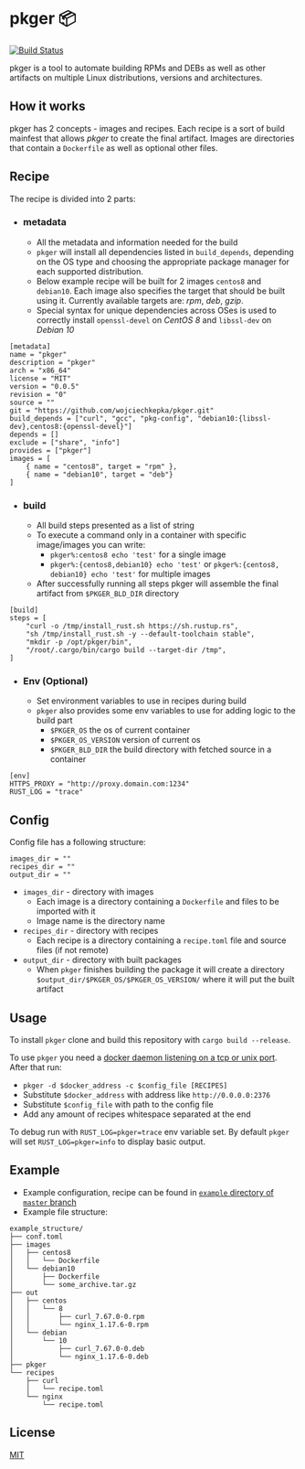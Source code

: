 # pkger 📦
[![Build Status](https://github.com/wojciechkepka/pkger/workflows/pkger%20CI/badge.svg)](https://github.com/wojciechkepka/pkger/actions?query=workflow%3A%22pkger+CI%22)

pkger is a tool to automate building RPMs and DEBs as well as other artifacts on multiple Linux distributions, versions and architectures.

## How it works

pkger has 2 concepts - images and recipes. Each recipe is a sort of build mainfest that allows *pkger* to create the final artifact. Images are directories that contain a `Dockerfile` as well as optional other files. 

## Recipe

The recipe is divided into 2 parts:
 - ### metadata
   - All the metadata and information needed for the build
   - `pkger` will install all dependencies listed in `build_depends`, depending on the OS type and choosing the appropriate package manager for each supported distribution.
   - Below example recipe will be built for 2 images `centos8` and `debian10`. Each image also specifies the target that should be built using it. Currently available targets are: *rpm*, *deb*, *gzip*.
   - Special syntax for unique dependencies across OSes is used to correctly install `openssl-devel` on *CentOS 8* and `libssl-dev` on *Debian 10*
```
[metadata]
name = "pkger"
description = "pkger"
arch = "x86_64"
license = "MIT"
version = "0.0.5"
revision = "0"
source = ""
git = "https://github.com/wojciechkepka/pkger.git"
build_depends = ["curl", "gcc", "pkg-config", "debian10:{libssl-dev},centos8:{openssl-devel}"]
depends = []
exclude = ["share", "info"]
provides = ["pkger"]
images = [
	{ name = "centos8", target = "rpm" },
	{ name = "debian10", target = "deb"}
]
```
 - ### build
   - All build steps presented as a list of string
   - To execute a command only in a container with specific image/images you can write:
     - `pkger%:centos8 echo 'test'` for a single image
     - `pkger%:{centos8,debian10} echo 'test'` or `pkger%:{centos8, debian10} echo 'test'` for multiple images
   - After successfully running all steps pkger will assemble the final artifact from `$PKGER_BLD_DIR` directory
```
[build]
steps = [
	"curl -o /tmp/install_rust.sh https://sh.rustup.rs",
	"sh /tmp/install_rust.sh -y --default-toolchain stable",
	"mkdir -p /opt/pkger/bin",
	"/root/.cargo/bin/cargo build --target-dir /tmp",
]
```
 - ### Env (Optional)
   - Set environment variables to use in recipes during build
   - `pkger` also provides some env variables to use for adding logic to the build part
     - `$PKGER_OS` the os of current container
     - `$PKGER_OS_VERSION` version of current os
     - `$PKGER_BLD_DIR` the build directory with fetched source in a container
```
[env]
HTTPS_PROXY = "http://proxy.domain.com:1234"
RUST_LOG = "trace"
```

## Config

Config file has a following structure:
```
images_dir = ""
recipes_dir = ""
output_dir = ""
```
 - `images_dir` - directory with images
   - Each image is a directory containing a `Dockerfile` and files to be imported with it
   - Image name is the directory name
 - `recipes_dir` - directory with recipes
   - Each recipe is a directory containing a `recipe.toml` file and source files (if not remote) 
 - `output_dir` - directory with built packages
   - When `pkger` finishes building the package it will create a directory `$output_dir/$PKGER_OS/$PKGER_OS_VERSION/` where it will put the built artifact

## Usage

To install `pkger` clone and build this repository with `cargo build --release`.

To use `pkger` you need a [docker daemon listening on a tcp or unix port](https://success.docker.com/article/how-do-i-enable-the-remote-api-for-dockerd).
After that run:
 - `pkger -d $docker_address -c $config_file [RECIPES]`
 - Substitute `$docker_address` with address like `http://0.0.0.0:2376`
 - Substitute `$config_file` with path to the config file 
 - Add any amount of recipes whitespace separated at the end

To debug run with `RUST_LOG=pkger=trace` env variable set. By default `pkger` will set `RUST_LOG=pkger=info` to display basic output.

## Example

 - Example configuration, recipe can be found in [`example` directory of `master` branch](https://github.com/wojciechkepka/pkger/tree/master/example)
 - Example file structure:
```
example_structure/
├── conf.toml
├── images
│   ├── centos8
│   │   └── Dockerfile
│   └── debian10
│       ├── Dockerfile
│       └── some_archive.tar.gz
├── out
│   ├── centos
│   │   └── 8
│   │       ├── curl_7.67.0-0.rpm
│   │       └── nginx_1.17.6-0.rpm
│   └── debian
│       └── 10
│           ├── curl_7.67.0-0.deb
│           └── nginx_1.17.6-0.deb
├── pkger
└── recipes
    ├── curl
    │   └── recipe.toml
    └── nginx
        └── recipe.toml
```

## License
[MIT](https://github.com/wojciechkepka/pkger/blob/master/LICENSE)
